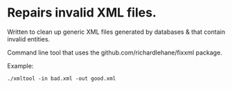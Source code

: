 # Repairs invalid XML files.

Written to clean up generic XML files generated by databases & that contain invalid entities.

Command line tool that uses the github.com/richardlehane/fixxml package.

Example:
    
    ./xmltool -in bad.xml -out good.xml